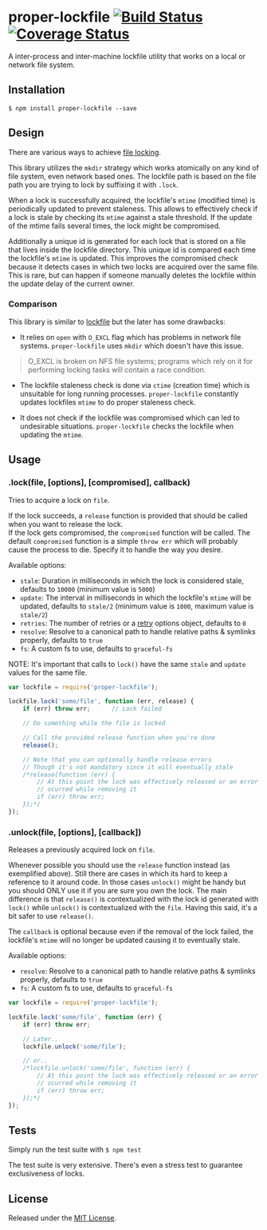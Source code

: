 # proper-lockfile [![Build Status](https://travis-ci.org/IndigoUnited/node-proper-lockfile.svg?branch=master)](https://travis-ci.org/IndigoUnited/node-proper-lockfile) [![Coverage Status](https://coveralls.io/repos/IndigoUnited/node-proper-lockfile/badge.png?branch=master)](https://coveralls.io/r/IndigoUnited/node-proper-lockfile?branch=master)

A inter-process and inter-machine lockfile utility that works on a local or network file system.


## Installation

`$ npm install proper-lockfile --save`


## Design

There are various ways to achieve [file locking](http://en.wikipedia.org/wiki/File_locking).

This library utilizes the `mkdir` strategy which works atomically on any kind of file system, even network based ones.
The lockfile path is based on the file path you are trying to lock by suffixing it with `.lock`.

When a lock is successfully acquired, the lockfile's `mtime` (modified time) is periodically updated to prevent staleness. This allows to effectively check if a lock is stale by checking its `mtime` against a stale threshold. If the update of the mtime fails several times, the lock might be compromised.

Additionally a unique id is generated for each lock that is stored on a file that lives inside the lockfile directory. This unique id is compared each time the lockfile's `mtime` is updated. This improves the compromised check because it detects cases in which two locks are acquired over the same file. This is rare, but can happen if someone manually deletes the lockfile within the update delay of the current owner.


### Comparison

This library is similar to [lockfile](https://github.com/isaacs/lockfile) but the later has some drawbacks:

- It relies on `open` with `O_EXCL` flag which has problems in network file systems. `proper-lockfile` uses `mkdir` which doesn't have this issue.

> O_EXCL is broken on NFS file systems; programs which rely on it for performing locking tasks will contain a race condition.

- The lockfile staleness check is done via `ctime` (creation time) which is unsuitable for long running processes. `proper-lockfile` constantly updates lockfiles `mtime` to do proper staleness check.

- It does not check if the lockfile was compromised which can led to undesirable situations. `proper-lockfile` checks the lockfile when updating the `mtime`.


## Usage

### .lock(file, [options], [compromised], callback)

Tries to acquire a lock on `file`.

If the lock succeeds, a `release` function is provided that should be called when you want to release the lock.   
If the lock gets compromised, the `compromised` function will be called. The default `compromised` function is a simple `throw err` which will probably cause the process to die. Specify it to handle the way you desire.

Available options:

- `stale`: Duration in milliseconds in which the lock is considered stale, defaults to `10000` (minimum value is `5000`)
- `update`: The interval in milliseconds in which the lockfile's `mtime` will be updated, defaults to `stale/2` (minimum value is `1000`, maximum value is `stale/2`)
- `retries`: The number of retries or a [retry](https://www.npmjs.org/package/retry) options object, defaults to `0`
- `resolve`: Resolve to a canonical path to handle relative paths & symlinks properly, defaults to `true`
- `fs`: A custom fs to use, defaults to `graceful-fs`

NOTE: It's important that calls to `lock()` have the same `stale` and `update` values for the same file.

```js
var lockfile = require('proper-lockfile');

lockfile.lock('some/file', function (err, release) {
    if (err) throw err;      // Lock failed

    // Do something while the file is locked

    // Call the provided release function when you're done
    release();

    // Note that you can optionally handle release errors
    // Though it's not mandatory since it will eventually stale
    /*release(function (err) {
        // At this point the lock was effectively released or an error
        // ocurred while removing it
        if (err) throw err;
    });*/
});
```


### .unlock(file, [options], [callback])

Releases a previously acquired lock on `file`.

Whenever possible you should use the `release` function instead (as exemplified above). Still there are cases in which its hard to keep a reference to it around code. In those cases `unlock()` might be handy but you should ONLY use it if you are sure you own the lock. The main difference is that `release()` is contextualized with the lock id generated with `lock()` while `unlock()` is contextualized with the `file`. Having this said, it's a bit safer to use `release()`.

The `callback` is optional because even if the removal of the lock failed, the lockfile's `mtime` will no longer be updated causing it to eventually stale.


Available options:

- `resolve`: Resolve to a canonical path to handle relative paths & symlinks properly, defaults to `true`
- `fs`: A custom fs to use, defaults to `graceful-fs`


```js
var lockfile = require('proper-lockfile');

lockfile.lock('some/file', function (err) {
    if (err) throw err;

    // Later..
    lockfile.unlock('some/file');

    // or..
    /*lockfile.unlock('some/file', function (err) {
        // At this point the lock was effectively released or an error
        // ocurred while removing it
        if (err) throw err;
    });*/
});
```


## Tests

Simply run the test suite with `$ npm test`

The test suite is very extensive. There's even a stress test to guarantee exclusiveness of locks.


## License

Released under the [MIT License](http://www.opensource.org/licenses/mit-license.php).

